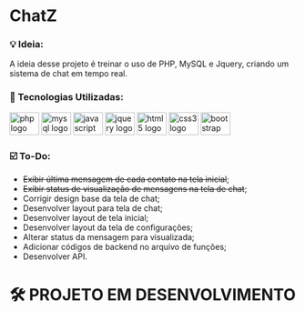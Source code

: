 # ChatZ

### 💡 Ideia:

A ideia desse projeto é treinar o uso de PHP, MySQL e Jquery, criando um sistema de chat em tempo real.

### 🧰 Tecnologias Utilizadas:

<div align="left">
  <img src="https://cdn.jsdelivr.net/gh/devicons/devicon/icons/php/php-original.svg" height="40" width="52" alt="php logo"  />
  <img src="https://cdn.jsdelivr.net/gh/devicons/devicon/icons/mysql/mysql-original.svg" height="40" width="52" alt="mysql logo"  />
  <img src="https://cdn.jsdelivr.net/gh/devicons/devicon/icons/javascript/javascript-original.svg" height="40" width="52" alt="javascript logo"  />
  <img src="https://cdn.jsdelivr.net/gh/devicons/devicon/icons/jquery/jquery-original.svg" height="40" width="52" alt="jquery logo"  />
  <img src="https://cdn.jsdelivr.net/gh/devicons/devicon/icons/html5/html5-original.svg" height="40" width="52" alt="html5 logo"  />
  <img src="https://cdn.jsdelivr.net/gh/devicons/devicon/icons/css3/css3-original.svg" height="40" width="52" alt="css3 logo"  />
  <img src="https://cdn.jsdelivr.net/gh/devicons/devicon/icons/bootstrap/bootstrap-original.svg" height="40" width="52" alt="bootstrap logo"  />
</div>

### ☑️ To-Do:

- <s>Exibir última mensagem de cada contato na tela inicial</s>;
- <s>Exibir status de visualização de mensagens na tela de chat</s>;
- Corrigir design base da tela de chat;
- Desenvolver layout para tela de chat;
- Desenvolver layout de tela inicial;
- Desenvolver layout da tela de configurações;
- Alterar status da mensagem para visualizada;
- Adicionar códigos de backend no arquivo de funções;
- Desenvolver API.

# 🛠 PROJETO EM DESENVOLVIMENTO
